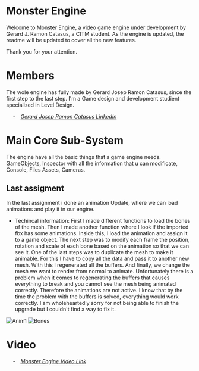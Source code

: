 # Monster Engine

Welcome to Monster Engine, a video game engine under development by Gerard J. Ramon Catasus, a CITM student.
As the engine is updated, the readme will be updated to cover all the new features.

Thank you for your attention.


# Members

The wole engine has fully made by Gerard Josep Ramon Catasus, since the first step to the last step. 
I'm a Game design and development studient specialized in Level Design.  



&emsp; -&emsp;*[Gerard Josep Ramon Catasus LinkedIn](https://www.linkedin.com/in/gerard-ram%C3%B3n-293020227/)*

# Main Core Sub-System

The engine have all the basic things that a game engine needs.
GameObjects, Inspector with all the information that u can modificate, Console, Files Assets, Cameras.

## Last assigment

In the last assignment i done an animation Update, where we can load animations and play it in our engine. 
* Techincal information:
 First I made different functions to load the bones of the mesh. Then I made another function where I look if the imported fbx has some animations. Inside this, I load the animation and assign it to a game object. The next step was to modify each frame the position, rotation and scale of each bone based on the animation so that we can see it. One of the last steps was to duplicate the mesh to make it animable. For this I have to copy all the data and pass it to another new mesh. With this I regenerated all the buffers. And finally, we change the mesh we want to render from normal to animate.
Unfortunately there is a problem when it comes to regenerating the buffers that causes everything to break and you cannot see the mesh being animated correctly. Therefore the animations are not active. I know that by the time the problem with the buffers is solved, everything would work correctly. I am wholeheartedly sorry for not being able to finish the upgrade but I couldn't find a way to fix it.





![Anim1](https://user-images.githubusercontent.com/79161206/212544852-25aaca12-b6e2-4ad9-8f77-c817c4ceee09.png)
![Bones](https://user-images.githubusercontent.com/79161206/212545716-e06a7d4a-0c2c-4f6f-8366-58aadbe419bc.png)


# Video
&emsp; -&emsp;*[Monster Engine Video Link](https://youtu.be/H7VTYdYVAKU)*


